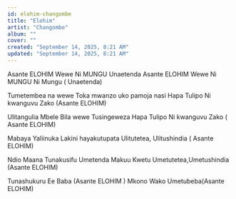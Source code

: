 ```yaml
---
id: elohim-changombe
title: "Elohim"
artist: "Changombe"
album: ""
cover: ""
created: "September 14, 2025, 8:21 AM"
updated: "September 14, 2025, 8:21 AM"
---
```


Asante ELOHIM 
Wewe Ni MUNGU Unaetenda 
Asante ELOHIM 
Wewe Ni MUNGU 
Ni Mungu ( Unaetenda)

Tumetembea na wewe
Toka mwanzo uko pamoja nasi 
Hapa Tulipo Ni kwanguvu Zako (Asante ELOHIM)

Ulitangulia Mbele 
Bila wewe Tusingeweza
Hapa Tulipo Ni kwanguvu Zako
( Asante ELOHIM)

Mabaya Yaliinuka 
Lakini hayakutupata
 Ulitutetea, Ulitushindia
( Asante ELOHIM)

Ndio Maana Tunakusifu 
Umetenda Makuu Kwetu
 Umetutetea,Umetushindia 
(Asante ELOHIM)

Tunashukuru Ee Baba (Asante ELOHIM )
Mkono Wako Umetubeba(Asante ELOHIM)